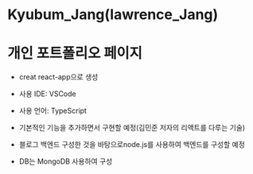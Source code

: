 # Kyubum_Jang(lawrence_Jang)

# 개인 포트폴리오 페이지

- creat react-app으로 생성

- 사용 IDE: VSCode

- 사용 언어: TypeScript

-  기본적인 기능을 추가하면서 구현할 예정(김민준 저자의 리액트를 다루는 기술)

- 블로그 백엔드 구성한 것을 바탕으로node.js를 사용하여 백엔드를 구성할 예정

- DB는 MongoDB 사용하여 구성